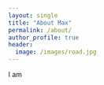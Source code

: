 ```yaml
---
layout: single
title: "About Max"
permalink: /about/
author_profile: true
header:
  image: /images/road.jpg
---
```


  I am
